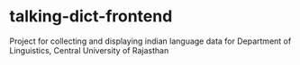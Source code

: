 # talking-dict-frontend
Project for collecting and displaying indian language data for Department of Linguistics, Central University of Rajasthan
